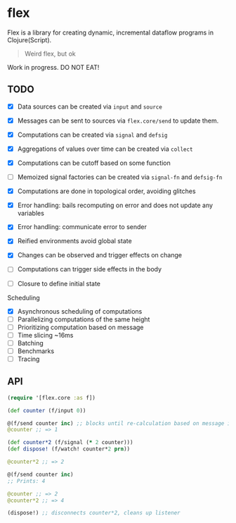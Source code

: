 # flex

Flex is a library for creating dynamic, incremental dataflow programs in
Clojure(Script).

> Weird flex, but ok

Work in progress. DO NOT EAT!

## TODO 

* [x] Data sources can be created via `input` and `source`
* [x] Messages can be sent to sources via `flex.core/send` to update them.
* [x] Computations can be created via `signal` and `defsig`
* [x] Aggregations of values over time can be created via `collect`
* [x] Computations can be cutoff based on some function
* [ ] Memoized signal factories can be created via `signal-fn` and `defsig-fn`
* [x] Computations are done in topological order, avoiding glitches
* [x] Error handling: bails recomputing on error and does not update any variables
* [x] Error handling: communicate error to sender
* [x] Reified environments avoid global state
* [x] Changes can be observed and trigger effects on change
* [ ] Computations can trigger side effects in the body
* [ ] Closure to define initial state


Scheduling

* [x] Asynchronous scheduling of computations
* [ ] Parallelizing computations of the same height
* [ ] Prioritizing computation based on message
* [ ] Time slicing ~16ms
* [ ] Batching
* [ ] Benchmarks
* [ ] Tracing

## API

```clojure
(require '[flex.core :as f])

(def counter (f/input 0))

@(f/send counter inc) ;; blocks until re-calculation based on message is completed (JVM only)
@counter ;; => 1

(def counter*2 (f/signal (* 2 counter)))
(def dispose! (f/watch! counter*2 prn))

@counter*2 ;; => 2

@(f/send counter inc)
;; Prints: 4

@counter ;; => 2
@counter*2 ;; => 4

(dispose!) ;; disconnects counter*2, cleans up listener
```
